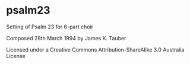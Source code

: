 psalm23
=======

Setting of Psalm 23 for 6-part choir

Composed 28th March 1994 by James K. Tauber

Licensed under a Creative Commons Attribution-ShareAlike 3.0 Australia License
